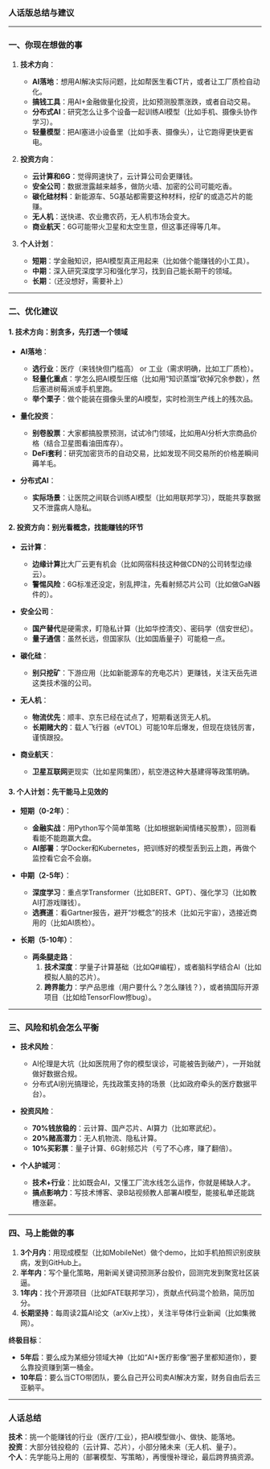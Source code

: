 

### **人话版总结与建议**  

---

### **一、你现在想做的事**  
1. **技术方向**：  
   - **AI落地**：想用AI解决实际问题，比如帮医生看CT片，或者让工厂质检自动化。  
   - **搞钱工具**：用AI+金融做量化投资，比如预测股票涨跌，或者自动交易。  
   - **分布式AI**：研究怎么让多个设备一起训练AI模型（比如手机、摄像头协作学习）。  
   - **轻量模型**：把AI塞进小设备里（比如手表、摄像头），让它跑得更快更省电。  

2. **投资方向**：  
   - **云计算和6G**：觉得网速快了，云计算公司会更赚钱。  
   - **安全公司**：数据泄露越来越多，做防火墙、加密的公司可能吃香。  
   - **碳化硅材料**：新能源车、5G基站都需要这种材料，挖矿的或造芯片的能赚。  
   - **无人机**：送快递、农业撒农药，无人机市场会变大。  
   - **商业航天**：6G可能带火卫星和太空生意，但这事还得等几年。  

3. **个人计划**：  
   - **短期**：学金融知识，把AI模型真正用起来（比如做个能赚钱的小工具）。  
   - **中期**：深入研究深度学习和强化学习，找到自己能长期干的领域。  
   - **长期**：（还没想好，需要补上）  

---

### **二、优化建议**  
#### **1. 技术方向：别贪多，先打透一个领域**  
- **AI落地**：  
  - **选行业**：医疗（来钱快但门槛高） or 工业（需求明确，比如工厂质检）。  
  - **轻量化重点**：学怎么把AI模型压缩（比如用“知识蒸馏”砍掉冗余参数），然后塞进树莓派或手机里跑。  
  - **举个栗子**：做个能装在摄像头里的AI模型，实时检测生产线上的残次品。  

- **量化投资**：  
  - **别卷股票**：大家都搞股票预测，试试冷门领域，比如用AI分析大宗商品价格（结合卫星图看油田库存）。  
  - **DeFi套利**：研究加密货币的自动交易，比如发现不同交易所的价格差瞬间薅羊毛。  

- **分布式AI**：  
  - **实际场景**：让医院之间联合训练AI模型（比如用联邦学习），既能共享数据又不泄露病人隐私。  

#### **2. 投资方向：别光看概念，找能赚钱的环节**  
- **云计算**：  
  - **边缘计算**比大厂云更有机会（比如网宿科技这种做CDN的公司转型边缘云）。  
  - **警惕风险**：6G标准还没定，别乱押注，先看射频芯片公司（比如做GaN器件的）。  

- **安全公司**：  
  - **国产替代**是硬需求，盯隐私计算（比如华控清交）、密码学（信安世纪）。  
  - **量子通信**：虽然长远，但国家队（比如国盾量子）可能稳一点。  

- **碳化硅**：  
  - **别只挖矿**：下游应用（比如新能源车的充电芯片）更赚钱，关注天岳先进这类技术强的公司。  

- **无人机**：  
  - **物流优先**：顺丰、京东已经在试点了，短期看送货无人机。  
  - **长期赌大的**：载人飞行器（eVTOL）可能10年后爆发，但现在烧钱厉害，谨慎跟投。  

- **商业航天**：  
  - **卫星互联网**更现实（比如星网集团），航空港这种大基建得等政策明确。  

#### **3. 个人计划：先干能马上见效的**  
- **短期（0-2年）**：  
  - **金融实战**：用Python写个简单策略（比如根据新闻情绪买股票），回测看看能不能跑赢大盘。  
  - **AI部署**：学Docker和Kubernetes，把训练好的模型丢到云上跑，再做个监控看它会不会崩。  

- **中期（2-5年）**：  
  - **深度学习**：重点学Transformer（比如BERT、GPT）、强化学习（比如教AI打游戏赚钱）。  
  - **选赛道**：看Gartner报告，避开“炒概念”的技术（比如元宇宙），选接近商用的（比如AI质检）。  

- **长期（5-10年）**：  
  - **两条腿走路**：  
    1. **技术深度**：学量子计算基础（比如Q#编程），或者脑科学结合AI（比如模拟人脑的芯片）。  
    2. **跨界能力**：学产品思维（用户要什么？怎么赚钱？），或者搞国际开源项目（比如给TensorFlow修bug）。  

---

### **三、风险和机会怎么平衡**  
- **技术风险**：  
  - AI伦理是大坑（比如医院用了你的模型误诊，可能被告到破产），一开始就做好数据合规。  
  - 分布式AI别光搞理论，先找政策支持的场景（比如政府牵头的医疗数据平台）。  

- **投资风险**：  
  - **70%钱放稳的**：云计算、国产芯片、AI算力（比如寒武纪）。  
  - **20%赌高潜力**：无人机物流、隐私计算。  
  - **10%买彩票**：量子计算、6G射频芯片（亏了不心疼，赚了翻倍）。  

- **个人护城河**：  
  - **技术+行业**：比如既会AI，又懂工厂流水线怎么运作，你就是稀缺人才。  
  - **搞点影响力**：写技术博客、录B站视频教人部署AI模型，能接私单还能跳槽涨薪。  

---

### **四、马上能做的事**  
1. **3个月内**：用现成模型（比如MobileNet）做个demo，比如手机拍照识别皮肤病，发到GitHub上。  
2. **半年内**：写个量化策略，用新闻关键词预测茅台股价，回测完发到聚宽社区装逼。  
3. **1年内**：找个开源项目（比如FATE联邦学习），贡献点代码混个脸熟，简历加分。  
4. **长期坚持**：每周读2篇AI论文（arXiv上找），关注半导体行业新闻（比如集微网）。  

**终极目标**：  
- **5年后**：要么成为某细分领域大神（比如“AI+医疗影像”圈子里都知道你），要么靠投资赚到第一桶金。  
- **10年后**：要么当CTO带团队，要么自己开公司卖AI解决方案，财务自由后去三亚躺平。  

---

### **人话总结**  
**技术**：挑一个能赚钱的行业（医疗/工业），把AI模型做小、做快、能落地。  
**投资**：大部分钱投稳的（云计算、芯片），小部分赌未来（无人机、量子）。  
**个人**：先学能马上用的（部署模型、写策略），再慢慢补理论，最后跨界搞资源。